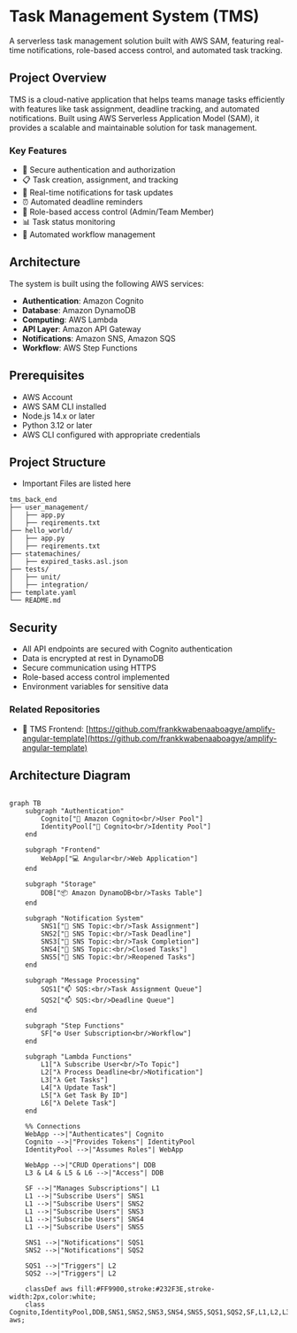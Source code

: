 # Task Management System (TMS)

A serverless task management solution built with AWS SAM, featuring real-time notifications, role-based access control, and automated task tracking.

## Project Overview

TMS is a cloud-native application that helps teams manage tasks efficiently with features like task assignment, deadline tracking, and automated notifications. Built using AWS Serverless Application Model (SAM), it provides a scalable and maintainable solution for task management.

### Key Features

- 🔐 Secure authentication and authorization
- 📋 Task creation, assignment, and tracking
- 📢 Real-time notifications for task updates
- ⏰ Automated deadline reminders
- 👥 Role-based access control (Admin/Team Member)
- 📊 Task status monitoring
- 🔄 Automated workflow management

## Architecture

The system is built using the following AWS services:

- **Authentication**: Amazon Cognito
- **Database**: Amazon DynamoDB
- **Computing**: AWS Lambda
- **API Layer**: Amazon API Gateway
- **Notifications**: Amazon SNS, Amazon SQS
- **Workflow**: AWS Step Functions

## Prerequisites

- AWS Account
- AWS SAM CLI installed
- Node.js 14.x or later
- Python 3.12 or later
- AWS CLI configured with appropriate credentials

## Project Structure

- Important Files are listed here

```plaintext
tms_back_end
├── user_management/
│   ├── app.py
│   ├── reqirements.txt
├── hello_world/
│   ├── app.py
│   ├── reqirements.txt
├── statemachines/
│   ├── expired_tasks.asl.json
├── tests/
│   ├── unit/
│   ├── integration/
├── template.yaml
└── README.md
```

## Security
- All API endpoints are secured with Cognito authentication
- Data is encrypted at rest in DynamoDB
- Secure communication using HTTPS
- Role-based access control implemented
- Environment variables for sensitive data

### Related Repositories
- 🎯 TMS Frontend: [https://github.com/frankkwabenaaboagye/amplify-angular-template](https://github.com/frankkwabenaaboagye/amplify-angular-template)


## Architecture Diagram
```mermaid

graph TB
    subgraph "Authentication" 
        Cognito["🔐 Amazon Cognito<br/>User Pool"]
        IdentityPool["🔑 Cognito<br/>Identity Pool"]
    end

    subgraph "Frontend"
        WebApp["💻 Angular<br/>Web Application"]
    end

    subgraph "Storage"
        DDB["📦 Amazon DynamoDB<br/>Tasks Table"]
    end

    subgraph "Notification System"
        SNS1["📢 SNS Topic:<br/>Task Assignment"]
        SNS2["📢 SNS Topic:<br/>Task Deadline"]
        SNS3["📢 SNS Topic:<br/>Task Completion"]
        SNS4["📢 SNS Topic:<br/>Closed Tasks"]
        SNS5["📢 SNS Topic:<br/>Reopened Tasks"]
    end

    subgraph "Message Processing"
        SQS1["📫 SQS:<br/>Task Assignment Queue"]
        SQS2["📫 SQS:<br/>Deadline Queue"]
    end

    subgraph "Step Functions"
        SF["⚙️ User Subscription<br/>Workflow"]
    end

    subgraph "Lambda Functions"
        L1["λ Subscribe User<br/>To Topic"]
        L2["λ Process Deadline<br/>Notification"]
        L3["λ Get Tasks"]
        L4["λ Update Task"]
        L5["λ Get Task By ID"]
        L6["λ Delete Task"]
    end

    %% Connections
    WebApp -->|"Authenticates"| Cognito
    Cognito -->|"Provides Tokens"| IdentityPool
    IdentityPool -->|"Assumes Roles"| WebApp

    WebApp -->|"CRUD Operations"| DDB
    L3 & L4 & L5 & L6 -->|"Access"| DDB

    SF -->|"Manages Subscriptions"| L1
    L1 -->|"Subscribe Users"| SNS1
    L1 -->|"Subscribe Users"| SNS2
    L1 -->|"Subscribe Users"| SNS3
    L1 -->|"Subscribe Users"| SNS4
    L1 -->|"Subscribe Users"| SNS5

    SNS1 -->|"Notifications"| SQS1
    SNS2 -->|"Notifications"| SQS2

    SQS1 -->|"Triggers"| L2
    SQS2 -->|"Triggers"| L2

    classDef aws fill:#FF9900,stroke:#232F3E,stroke-width:2px,color:white;
    class Cognito,IdentityPool,DDB,SNS1,SNS2,SNS3,SNS4,SNS5,SQS1,SQS2,SF,L1,L2,L3,L4,L5,L6 aws;

```

